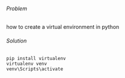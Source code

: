 ---
---

###### Problem

how to create a virtual environment in python

###### Solution

```
pip install virtualenv
virtualenv venv
venv\Scripts\activate
```
